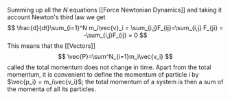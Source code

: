 Summing up all the $N$ equations [[Force Newtonian Dynamics]] and taking it account Newton's third law we get
$$
\frac{d}{dt}\sum_{i=1}^N m_i\vec{v}_i = \sum_{i,j}F_{ij}=\sum_{i,j} F_{ji} = -\sum_{i,j}F_{ij} = 0
$$
This means that the [[Vectors]]
$$
\vec{P}=\sum^N_{i=1}m_i\vec{v_i}
$$
called the total momentum does not change in time. Apart from the total momentum, it is convenient to define the momentum of particle $i$ by $\vec{p_i} = m_i\vec{v_i}$; the total momentum of a system is then a sum of the momenta of all its particles.


